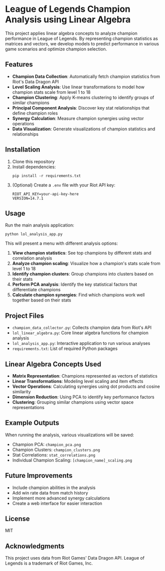 # League of Legends Champion Analysis using Linear Algebra

This project applies linear algebra concepts to analyze champion performance in League of Legends. By representing champion statistics as matrices and vectors, we develop models to predict performance in various game scenarios and optimize champion selection.

## Features

- **Champion Data Collection**: Automatically fetch champion statistics from Riot's Data Dragon API
- **Level Scaling Analysis**: Use linear transformations to model how champion stats scale from level 1 to 18
- **Champion Clustering**: Apply K-means clustering to identify groups of similar champions
- **Principal Component Analysis**: Discover key stat relationships that define champion roles
- **Synergy Calculation**: Measure champion synergies using vector operations
- **Data Visualization**: Generate visualizations of champion statistics and relationships

## Installation

1. Clone this repository
2. Install dependencies:
   ```
   pip install -r requirements.txt
   ```
3. (Optional) Create a `.env` file with your Riot API key:
   ```
   RIOT_API_KEY=your-api-key-here
   VERSION=14.7.1
   ```

## Usage

Run the main analysis application:

```
python lol_analysis_app.py
```

This will present a menu with different analysis options:

1. **View champion statistics**: See top champions by different stats and correlation analysis
2. **Analyze champion scaling**: Visualize how a champion's stats scale from level 1 to 18
3. **Identify champion clusters**: Group champions into clusters based on their stats
4. **Perform PCA analysis**: Identify the key statistical factors that differentiate champions
5. **Calculate champion synergies**: Find which champions work well together based on their stats

## Project Files

- `champion_data_collector.py`: Collects champion data from Riot's API
- `lol_linear_algebra.py`: Core linear algebra functions for champion analysis
- `lol_analysis_app.py`: Interactive application to run various analyses
- `requirements.txt`: List of required Python packages

## Linear Algebra Concepts Used

- **Matrix Representation**: Champions represented as vectors of statistics
- **Linear Transformations**: Modeling level scaling and item effects
- **Vector Operations**: Calculating synergies using dot products and cosine similarity
- **Dimension Reduction**: Using PCA to identify key performance factors
- **Clustering**: Grouping similar champions using vector space representations

## Example Outputs

When running the analysis, various visualizations will be saved:
- Champion PCA: `champion_pca.png`
- Champion Clusters: `champion_clusters.png`
- Stat Correlations: `stat_correlations.png`
- Individual Champion Scaling: `[champion_name]_scaling.png`

## Future Improvements

- Include champion abilities in the analysis
- Add win rate data from match history
- Implement more advanced synergy calculations
- Create a web interface for easier interaction

## License

MIT

## Acknowledgments

This project uses data from Riot Games' Data Dragon API. League of Legends is a trademark of Riot Games, Inc.